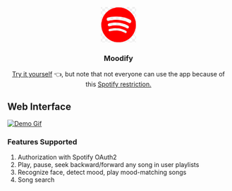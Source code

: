 <div id="top"></div>

<!-- PROJECT LOGO -->
<br />
<div align="center">
  <img src="./client/public/images/icon.png" alt="Logo" width="80" height="80">
  <h3>Moodify</h3>
  <p><a href="https://moodify-adp.onrender.com">Try it yourself</a> 👈, but note that not everyone can use the app because of this <a href="https://developer.spotify.com/documentation/web-api/concepts/quota-modes">Spotify restriction.</a></p>
</div>

<!-- USAGE EXAMPLES -->

## Web Interface

[![Demo Gif][product-demo]](https://moodify-adp.onrender.com)

### Features Supported
1. Authorization with Spotify OAuth2
2. Play, pause, seek backward/forward any song in user playlists
3. Recognize face, detect mood, play mood-matching songs
4. Song search

<!-- MARKDOWN LINKS & IMAGES -->
<!-- https://www.markdownguide.org/basic-syntax/#reference-style-links -->

[product-screenshot1]: ./client/public/images/demo1.png
[product-screenshot2]: ./client/public/images/demo2.png
[product-screenshot3]: ./client/public/images/demo3.png
[product-demo]: ./client/public/images/moodify.gif
